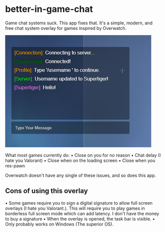 # better-in-game-chat
Game chat systems suck. This app fixes that. It's a simple, modern, and free chat system overlay for games inspired by Overwatch.


![Example](/preview.png)



What most games currently do:
• Close on you for no reason
• Chat delay (I hate you Valorant)
• Close when on the loading screen
• Close when you res-pawn

Overwatch doesn't have any single of these issues, and so does this app.

## Cons of using this overlay
• Some games require you to sign a digital signature to allow full screen overlays (I hate you Valorant.). This will require you to play games in borderless full screen mode which can add latency. I don't have the money to buy a signature
• When the overlay is opened, the task bar is visible.
• Only probably works on Windows (The superior OS).